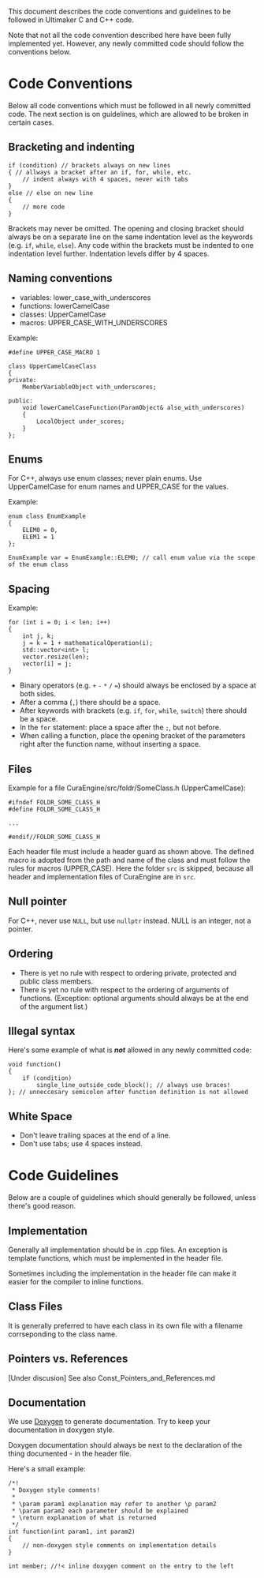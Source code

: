 This document describes the code conventions and guidelines to be followed in Ultimaker C and C++ code.

Note that not all the code convention described here have been fully implemented yet. However, any newly committed code should follow the conventions below.


Code Conventions
=======
Below all code conventions which must be followed in all newly committed code.
The next section is on guidelines, which are allowed to be broken in certain cases.

Bracketing and indenting
-----
~~~~~~~~~~~~~~~{.cpp}
if (condition) // brackets always on new lines
{ // allways a bracket after an if, for, while, etc.
    // indent always with 4 spaces, never with tabs
}
else // else on new line
{
    // more code
}
~~~~~~~~~~~~~~~

Brackets may never be omitted. The opening and closing bracket should always be on a separate line on the same indentation level as the keywords (e.g. `if`, `while`, `else`). 
Any code within the brackets must be indented to one indentation level further. Indentation levels differ by 4 spaces.

Naming conventions
------
 * variables: lower_case_with_underscores
 * functions: lowerCamelCase
 * classes: UpperCamelCase
 * macros: UPPER_CASE_WITH_UNDERSCORES

Example:
~~~~~~~~~~~~~~~{.cpp}
#define UPPER_CASE_MACRO 1

class UpperCamelCaseClass
{
private:
    MemberVariableObject with_underscores;

public:
    void lowerCamelCaseFunction(ParamObject& also_with_underscores)
    {
        LocalObject under_scores;
    }
};
~~~~~~~~~~~~~~~

Enums
----
For C++, always use enum classes; never plain enums. Use UpperCamelCase for enum names and UPPER_CASE for the values.

Example:
~~~~~~~~~~~~~~~{.cpp}
enum class EnumExample 
{
    ELEM0 = 0,
    ELEM1 = 1
};

EnumExample var = EnumExample::ELEM0; // call enum value via the scope of the enum class
~~~~~~~~~~~~~~~

Spacing
----
Example:
~~~~~~~~~~~~~~~{.cpp}
for (int i = 0; i < len; i++)
{
    int j, k;
    j = k = 1 + mathematicalOperation(i);
    std::vector<int> l;
    vector.resize(len);
    vector[i] = j;
}
~~~~~~~~~~~~~~~
 * Binary operators (e.g. `+` `-` `*` `/` `=`) should always be enclosed by a space at both sides.
 * After a comma (`,`) there should be a space.
 * After keywords with brackets (e.g. `if`, `for`, `while`, `switch`) there should be a space.
 * In the `for` statement: place a space after the `;`, but not before.
 * When calling a function, place the opening bracket of the parameters right after the function name, without inserting a space.

Files
--------
Example for a file CuraEngine/src/foldr/SomeClass.h (UpperCamelCase):
~~~~~~~~~~~~~~~{.cpp}
#ifndef FOLDR_SOME_CLASS_H
#define FOLDR_SOME_CLASS_H

...

#endif//FOLDR_SOME_CLASS_H
~~~~~~~~~~~~~~~
Each header file must include a header guard as shown above. The defined macro is adopted from the path and name of the class and must follow the rules for macros (UPPER_CASE).
Here the folder `src` is skipped, because all header and implementation files of CuraEngine are in `src`.

Null pointer 
----
For C++, never use `NULL`, but use `nullptr` instead. NULL is an integer, not a pointer.

Ordering
----
 * There is yet no rule with respect to ordering private, protected and public class members.
 * There is yet no rule with respect to the ordering of arguments of functions. (Exception: optional arguments should always be at the end of the argument list.)





Illegal syntax
----
Here's some example of what is ***not*** allowed in any newly committed code:
~~~~~~~~~~~~~~~{.cpp}
void function()
{
    if (condition)
        single_line_outside_code_block(); // always use braces!
}; // unneccesary semicolon after function definition is not allowed
~~~~~~~~~~~~~~~

White Space
----
 * Don't leave trailing spaces at the end of a line.
 * Don't use tabs; use 4 spaces instead.


Code Guidelines
====
Below are a couple of guidelines which should generally be followed, unless there's good reason.

Implementation
----
Generally all implementation should be in .cpp files. An exception is template functions, which must be implemented in the header file.

Sometimes including the implementation in the header file can make it easier for the compiler to inline functions.

Class Files
----
It is generally preferred to have each class in its own file with a filename corrseponding to the class name.

Pointers vs. References
-----
[Under discusion]
See also Const_Pointers_and_References.md

Documentation
----
We use [Doxygen](www.doxygen.org/) to generate documentation. Try to keep your documentation in doxygen style.

Doxygen documentation should always be next to the declaration of the thing documented - in the header file.

Here's a small example:
~~~~~~~~~~~~~~~{.cpp}
/*!
 * Doxygen style comments!
 *
 * \param param1 explanation may refer to another \p param2
 * \param param2 each parameter should be explained
 * \return explanation of what is returned
 */
int function(int param1, int param2)
{
    // non-doxygen style comments on implementation details
}

int member; //!< inline doxygen comment on the entry to the left
~~~~~~~~~~~~~~~

